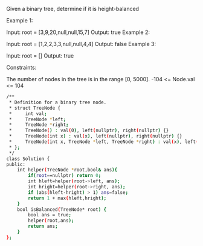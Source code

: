  
Given a binary tree, determine if it is 
height-balanced


 

Example 1:


Input: root = [3,9,20,null,null,15,7]
Output: true
Example 2:


Input: root = [1,2,2,3,3,null,null,4,4]
Output: false
Example 3:

Input: root = []
Output: true
 

Constraints:

The number of nodes in the tree is in the range [0, 5000].
-104 <= Node.val <= 104


```bash
/**
 * Definition for a binary tree node.
 * struct TreeNode {
 *     int val;
 *     TreeNode *left;
 *     TreeNode *right;
 *     TreeNode() : val(0), left(nullptr), right(nullptr) {}
 *     TreeNode(int x) : val(x), left(nullptr), right(nullptr) {}
 *     TreeNode(int x, TreeNode *left, TreeNode *right) : val(x), left(left), right(right) {}
 * };
 */
class Solution {
public:
    int helper(TreeNode *root,bool& ans){
        if(root==nullptr) return 0;
        int hleft=helper(root->left, ans);
        int hright=helper(root->right, ans);
        if (abs(hleft-hright) > 1) ans=false;
        return 1 + max(hleft,hright);
    }
    bool isBalanced(TreeNode* root) {
        bool ans = true;
        helper(root,ans);
        return ans; 
    }
};
